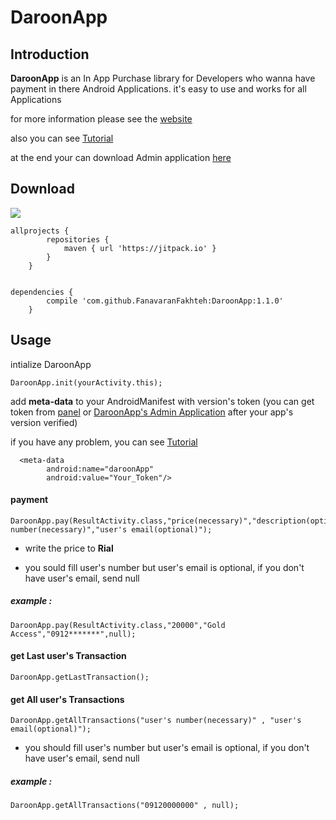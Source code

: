 # DaroonApp

**Introduction**
----

**DaroonApp** is an In App Purchase library
for Developers who wanna have payment in there Android Applications.
it's easy to use and works for all Applications


for more information please see the [website](http://daroonapp.com)

also you can see [Tutorial](http://telegram.me/daroonapp)

at the end your can download Admin application [here](https://my.daroonapp.com/application/latest/download)

**Download**
----
[![](https://jitpack.io/v/FanavaranFakhteh/DaroonApp.svg)](https://jitpack.io/#FanavaranFakhteh/DaroonApp)

	allprojects { 
			repositories {
				maven { url 'https://jitpack.io' }
			}
		}


	dependencies {
			compile 'com.github.FanavaranFakhteh:DaroonApp:1.1.0'
		}
    
**Usage**
----
    
intialize DaroonApp 

	DaroonApp.init(yourActivity.this);
	
add **meta-data** to your AndroidManifest with version's token
(you can get token from [panel](http://daroonapp.com) or [DaroonApp's Admin Application](http://daroonapp.com) after your app's version verified)

if you have any problem, you can see [Tutorial](http://telegram.me/daroonapp)

	  <meta-data
            android:name="daroonApp"
            android:value="Your_Token"/>
	
<h4>payment</h4>

	DaroonApp.pay(ResultActivity.class,"price(necessary)","description(optional)","user's number(necessary)","user's email(optional)");
    
* write the price to **Rial**

* you sould fill user's number but user's email is optional,
if you don't have user's email, send null

<h5>example :</h5> 
    
	DaroonApp.pay(ResultActivity.class,"20000","Gold Access","0912*******",null);
        
<h4>get Last user's Transaction</h4>
    
	DaroonApp.getLastTransaction();

<h4>get All user's Transactions</h4>
    
	DaroonApp.getAllTransactions("user's number(necessary)" , "user's email(optional)");
           
* you should fill user's number but user's email is optional,
if you don't have user's email, send null
    
<h5>example :</h5>
    
	DaroonApp.getAllTransactions("09120000000" , null);

